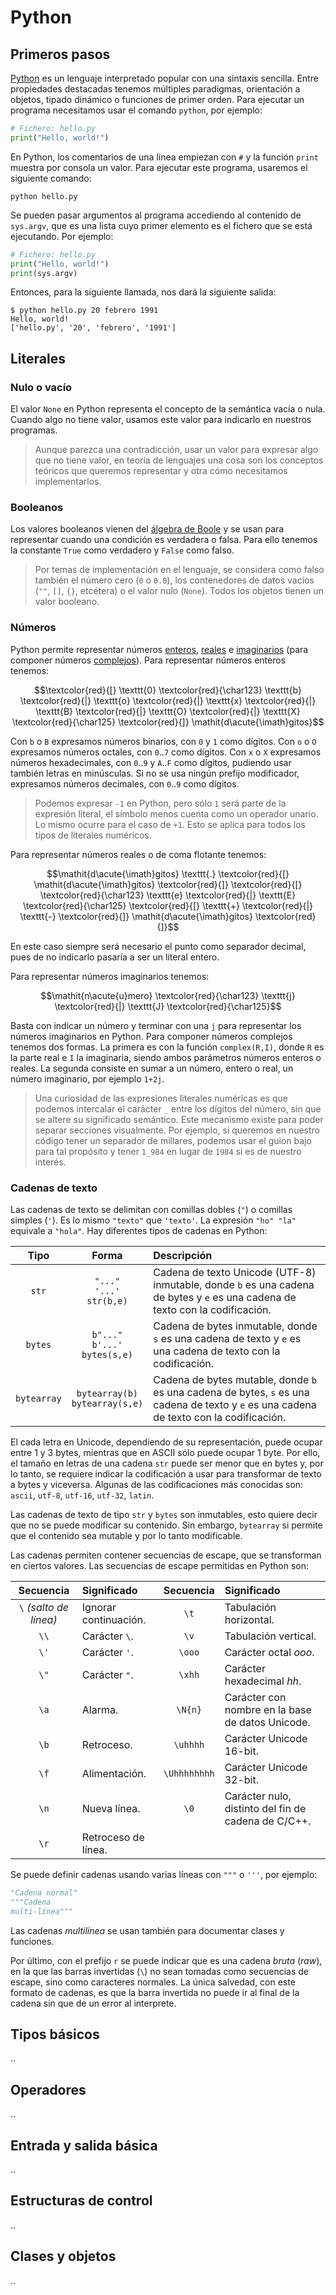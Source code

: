 ﻿# Python

## Primeros pasos

[Python](https://www.python.org/) es un lenguaje interpretado popular con una sintaxis sencilla. Entre propiedades destacadas tenemos múltiples paradigmas, orientación a objetos, tipado dinámico o funciones de primer orden. Para ejecutar un programa necesitamos usar el comando `python`, por ejemplo:

```Python
# Fichero: hello.py
print("Hello, world!")
```

En Python, los comentarios de una línea empiezan con `#` y la función `print` muestra por consola un valor. Para ejecutar este programa, usaremos el siguiente comando:

```
python hello.py
```

Se pueden pasar argumentos al programa accediendo al contenido de `sys.argv`, que es una lista cuyo primer elemento es el fichero que se está ejecutando. Por ejemplo:

```Python
# Fichero: hello.py
print("Hello, world!")
print(sys.argv)
```

Entonces, para la siguiente llamada, nos dará la siguiente salida:

```
$ python hello.py 20 febrero 1991
Hello, world!
['hello.py', '20', 'febrero', '1991']
```

## Literales

### Nulo o vacío

El valor `None` en Python representa el concepto de la semántica vacía o nula. Cuando algo no tiene valor, usamos este valor para indicarlo en nuestros programas. 

> Aunque parezca una contradicción, usar un valor para expresar algo que no tiene valor, en teoría de lenguajes una cosa son los conceptos teóricos que queremos representar y otra cómo necesitamos implementarlos.

### Booleanos

Los valores booleanos vienen del [álgebra de Boole](https://es.wikipedia.org/wiki/%C3%81lgebra_de_Boole) y se usan para representar cuando una condición es verdadera o falsa. Para ello tenemos la constante `True` como verdadero y `False` como falso.

> Por temas de implementación en el lenguaje, se considera como falso también el número cero (`0` o `0.0`), los contenedores de datos vacíos (`""`, `[]`, `{}`, etcétera) o el valor nulo (`None`). Todos los objetos tienen un valor booleano.

### Números

Python permite representar números [enteros](https://es.wikipedia.org/wiki/N%C3%BAmero_entero), [reales](https://es.wikipedia.org/wiki/N%C3%BAmero_real) e [imaginarios](https://es.wikipedia.org/wiki/N%C3%BAmero_imaginario) (para componer números [complejos](https://es.wikipedia.org/wiki/N%C3%BAmero_complejo)). Para representar números enteros tenemos:

$$\textcolor{red}{[} \texttt{0} \textcolor{red}{\char123} \texttt{b} \textcolor{red}{|} \texttt{o} \textcolor{red}{|} \texttt{x} \textcolor{red}{|} \texttt{B} \textcolor{red}{|} \texttt{O} \textcolor{red}{|} \texttt{X} \textcolor{red}{\char125} \textcolor{red}{]} \mathit{d\acute{\imath}gitos}$$

Con `b` o `B` expresamos números binarios, con `0` y `1` como dígitos. Con `o` o `O` expresamos números octales, con `0`.\.`7` como dígitos. Con `x` o `X` expresamos números hexadecimales, con `0`.\.`9` y `A`.\.`F` como dígitos, pudiendo usar también letras en minúsculas. Si no se usa ningún prefijo modificador, expresamos números decimales, con `0`.\.`9` como dígitos.

> Podemos expresar `-1` en Python, pero sólo `1` será parte de la expresión literal, el símbolo menos cuenta como un operador unario. Lo mismo ocurre para el caso de `+1`. Esto se aplica para todos los tipos de literales numéricos.

Para representar números reales o de coma flotante tenemos:

$$\mathit{d\acute{\imath}gitos} \texttt{.} \textcolor{red}{[} \mathit{d\acute{\imath}gitos} \textcolor{red}{]} \textcolor{red}{[} \textcolor{red}{\char123} \texttt{e} \textcolor{red}{|} \texttt{E} \textcolor{red}{\char125} \textcolor{red}{[} \texttt{+} \textcolor{red}{|} \texttt{-} \textcolor{red}{]} \mathit{d\acute{\imath}gitos} \textcolor{red}{]}$$

En este caso siempre será necesario el punto como separador decimal, pues de no indicarlo pasaría a ser un literal entero.

Para representar números imaginarios tenemos:

$$\mathit{n\acute{u}mero} \textcolor{red}{\char123} \texttt{j} \textcolor{red}{|} \texttt{J} \textcolor{red}{\char125}$$

Basta con indicar un número y terminar con una `j` para representar los números imaginarios en Python. Para componer números complejos tenemos dos formas. La primera es con la función `complex(R,I)`, donde `R` es la parte real e `I` la imaginaria, siendo ambos parámetros números enteros o reales. La segunda consiste en sumar a un número, entero o real, un número imaginario, por ejemplo `1+2j`.

> Una curiosidad de las expresiones literales numéricas es que podemos intercalar el carácter `_` entre los dígitos del número, sin que se altere su significado semántico. Este mecanismo existe para poder separar secciones visualmente. Por ejemplo, si queremos en nuestro código tener un separador de millares, podemos usar el guion bajo para tal propósito y tener `1_984` en lugar de `1984` si es de nuestro interés.

### Cadenas de texto

Las cadenas de texto se delimitan con comillas dobles (`"`) o comillas simples (`'`). Es lo mismo `"texto"` que `'texto'`. La expresión `"ho" "la"` equivale a `"hola"`. Hay diferentes tipos de cadenas en Python:

| Tipo | Forma | Descripción |
|:----:|:-----:|:------------|
| `str` | `"..."`<br/>`'...'`<br/>`str(b,e)` | Cadena de texto Unicode (UTF-8) inmutable, donde `b` es una cadena de bytes y `e` es una cadena de texto con la codificación. |
| `bytes` | `b"..."`<br/>`b'...'`<br/>`bytes(s,e)` | Cadena de bytes inmutable, donde `s` es una cadena de texto y `e` es una cadena de texto con la codificación. |
| `bytearray` | `bytearray(b)`<br/>`bytearray(s,e)` | Cadena de bytes mutable, donde `b` es una cadena de bytes, `s` es una cadena de texto y `e` es una cadena de texto con la codificación. |

El cada letra en Unicode, dependiendo de su representación, puede ocupar entre 1 y 3 bytes, mientras que en ASCII sólo puede ocupar 1 byte. Por ello, el tamaño en letras de una cadena `str` puede ser menor que en bytes y, por lo tanto, se requiere indicar la codificación a usar para transformar de texto a bytes y viceversa. Algunas de las codificaciones más conocidas son: `ascii`, `utf-8`, `utf-16`, `utf-32`, `latin`.

Las cadenas de texto de tipo `str` y `bytes` son inmutables, esto quiere decir que no se puede modificar su contenido. Sin embargo, `bytearray` si permite que el contenido sea mutable y por lo tanto modificable.

Las cadenas permiten contener secuencias de escape, que se transforman en ciertos valores. Las secuencias de escape permitidas en Python son:

| Secuencia | Significado | Secuencia | Significado |
|:---------:|:------------|:---------:|:------------|
| `\` *(salto de línea)* | Ignorar continuación. | `\t` | Tabulación horizontal. |
| `\\` | Carácter `\`. | `\v` | Tabulación vertical. |
| `\'` | Carácter `'`. | `\ooo` | Carácter octal *ooo*. |
| `\"` | Carácter `"`. | `\xhh` | Carácter hexadecimal *hh*. |
| `\a` | Alarma. | `\N{n}` | Carácter con nombre en la base de datos Unicode. |
| `\b` | Retroceso. | `\uhhhh` | Carácter Unicode 16-bit. |
| `\f` | Alimentación. | `\Uhhhhhhhh` | Carácter Unicode 32-bit. |
| `\n` | Nueva línea. | `\0` | Carácter nulo, distinto del fin de cadena de C/C++. |
| `\r` | Retroceso de línea. | | |

Se puede definir cadenas usando varias líneas con `"""` o `'''`, por ejemplo:

```Python
"Cadena normal"
"""Cadena
multi-línea"""
```

Las cadenas *multilínea* se usan también para documentar clases y funciones. 

Por último, con el prefijo `r` se puede indicar que es una cadena *bruta* (*raw*), en la que las barras invertidas (`\`) no sean tomadas como secuencias de escape, sino como caracteres normales. La única salvedad, con este formato de cadenas, es que la barra invertida no puede ir al final de la cadena sin que de un error al interprete.

## Tipos básicos

..

## Operadores

..

## Entrada y salida básica

..


## Estructuras de control

..

## Clases y objetos

..

